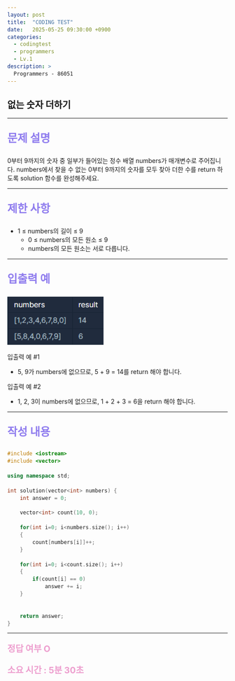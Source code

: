 ```yaml
---
layout: post
title:  "CODING TEST"
date:   2025-05-25 09:30:00 +0900
categories:
  - codingtest
  - programmers
  - Lv.1
description: >
  Programmers - 86051
---
```

## 없는 숫자 더하기

---

<p style = "color:#8f7cee; font-size:25px; font-weight:bold">
문제 설명
</p>

0부터 9까지의 숫자 중 일부가 들어있는 정수 배열 numbers가 매개변수로 주어집니다. numbers에서 찾을 수 없는 0부터 9까지의 숫자를 모두 찾아 더한 수를 return 하도록 solution 함수를 완성해주세요.

---

<p style = "color:#8f7cee; font-size:25px; font-weight:bold">
제한 사항
</p>

- 1 ≤ numbers의 길이 ≤ 9
  - 0 ≤ numbers의 모든 원소 ≤ 9
  - numbers의 모든 원소는 서로 다릅니다.

---

<p style = "color:#8f7cee; font-size:25px; font-weight:bold">
입출력 예
</p>

<img src = "/assets/img/codingtest/86051.png" width = "220" height = "110">

입출력 예 #1
  - 5, 9가 numbers에 없으므로, 5 + 9 = 14를 return 해야 합니다.

입출력 예 #2
  - 1, 2, 3이 numbers에 없으므로, 1 + 2 + 3 = 6을 return 해야 합니다.

---

<p style = "color:#8f7cee; font-size:25px; font-weight:bold">
작성 내용
</p>

```C++
#include <iostream>
#include <vector>

using namespace std;

int solution(vector<int> numbers) {
    int answer = 0;
    
    vector<int> count(10, 0);
    
    for(int i=0; i<numbers.size(); i++)
    {
        count[numbers[i]]++;
    }
    
    for(int i=0; i<count.size(); i++)
    {
        if(count[i] == 0)
            answer += i;
    }
    
    
    return answer;
}
```

---

<p style = "color:#ed9ece; font-size:20px; font-weight:bold">
정답 여부 O
</p>

<p style = "color:#ed9ece; font-size:20px; font-weight:bold">
소요 시간 : 5분 30초
</p>

